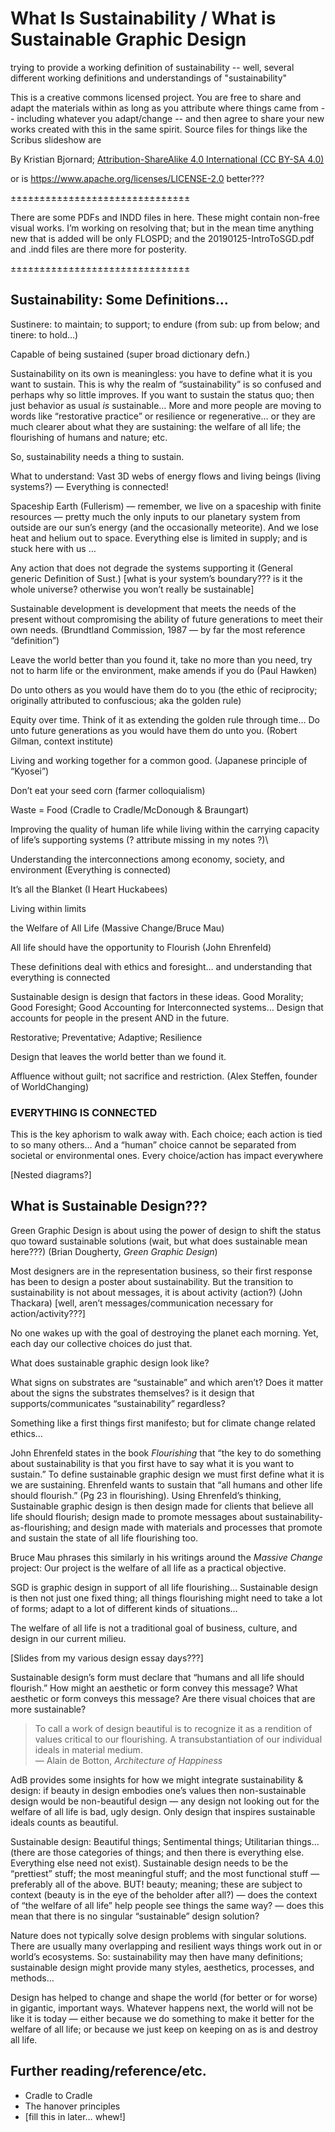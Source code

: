 # What Is Sustainability / What is Sustainable Graphic Design
trying to provide a working definition of sustainability -- well, several different working definitions and understandings of "sustainability"

This is a creative commons licensed project. You are free to share and adapt the materials within as long as you attribute where things came from -- including whatever you adapt/change -- and then agree to share your new works created with this in the same spirit. Source files for things like the Scribus slideshow are 

By Kristian Bjornard; [Attribution-ShareAlike 4.0 International (CC BY-SA 4.0)](https://creativecommons.org/licenses/by-sa/4.0/)

or is https://www.apache.org/licenses/LICENSE-2.0 better???

±±±±±±±±±±±±±±±±±±±±±±±±±±±±±±±

There are some PDFs and INDD files in here. These might contain non-free visual works. I’m working on resolving that; but in the mean time anything new that is added will be only FLOSPD; and the 20190125-IntroToSGD.pdf and .indd files are there more for posterity.

±±±±±±±±±±±±±±±±±±±±±±±±±±±±±±±

## Sustainability: Some Definitions…

Sustinere: to maintain; to support; to endure (from sub: up from below; and tinere: to hold…)

Capable of being sustained (super broad dictionary defn.)

Sustainability on its own is meaningless: you have to define what it is you want to sustain. This is why the realm of “sustainability” is so confused and perhaps why so little improves. If you want to sustain the status quo; then just behavior as usual _is_ sustainable… More and more people are moving to words like “restorative practice” or resilience or regenerative… or they are much clearer about what they are sustaining: the welfare of all life; the flourishing of humans and nature; etc.

So, sustainability needs a thing to sustain.

What to understand: Vast 3D webs of energy flows and living beings (living systems?) — Everything is connected!

Spaceship Earth (Fullerism) — remember, we live on a spaceship with finite resources — pretty much the only inputs to our planetary system from outside are our sun’s energy (and the occasionally meteorite). And we lose heat and helium out to space. Everything else is limited in supply; and is stuck here with us …

Any action that does not degrade the systems supporting it (General generic Definition of Sust.) [what is your system’s boundary??? is it the whole universe? otherwise you won’t really be sustainable]

Sustainable development is development that meets the needs of the present without compromising the ability of future generations to meet their own needs. (Brundtland Commission, 1987 — by far the most reference “definition”)

Leave the world better than you found it, take no more than you need, try not to harm life or the environment, make amends if you do (Paul Hawken)

Do unto others as you would have them do to you (the ethic of reciprocity; originally attributed to confuscious; aka the golden rule)

Equity over time. Think of it as extending the golden rule through time… Do unto future generations as you would have them do unto you. (Robert Gilman, context institute)

Living and working together for a common good. (Japanese principle of “Kyosei”)

Don’t eat your seed corn (farmer colloquialism)

Waste = Food (Cradle to Cradle/McDonough & Braungart)

Improving the quality of human life while living within the carrying capacity of life’s supporting systems (? attribute missing in my notes ?)\

Understanding the interconnections among economy, society, and environment (Everything is connected)

It’s all the Blanket (I Heart Huckabees)

Living within limits

the Welfare of All Life (Massive Change/Bruce Mau)

All life should have the opportunity to Flourish (John Ehrenfeld)

These definitions deal with ethics and foresight… and understanding that everything is connected

Sustainable design is design that factors in these ideas. Good Morality; Good Foresight; Good Accounting for Interconnected systems… Design that accounts for people in the present AND in the future.

Restorative; Preventative; Adaptive; Resilience

Design that leaves the world better than we found it.

Affluence without guilt; not sacrifice and restriction. (Alex Steffen, founder of WorldChanging)

### EVERYTHING IS CONNECTED
This is the key aphorism to walk away with. Each choice; each action is tied to so many others… And a “human” choice cannot be separated from societal or environmental ones. Every choice/action has impact everywhere

[Nested diagrams?]

## What is Sustainable Design???

Green Graphic Design is about using the power of design to shift the status quo toward sustainable solutions (wait, but what does sustainable mean here???) (Brian Dougherty, _Green Graphic Design_)

Most designers are in the representation business, so their first response has been to design a poster about sustainability. But the transition to sustainability is not about messages, it is about activity (action?) (John Thackara) [well, aren’t messages/communication necessary for action/activity???]

No one wakes up with the goal of destroying the planet each morning. Yet, each day our collective choices do just that.

What does sustainable graphic design look like?

What signs on substrates are “sustainable” and which aren’t? Does it matter about the signs the substrates themselves? is it design that supports/communicates “sustainability” regardless?

Something like a first things first manifesto; but for climate change related ethics…

John Ehrenfeld states in the book _Flourishing_ that “the key to do something about sustainability is that you first have to say what it is you want to sustain.” To define sustainable graphic design we must first define what it is we are sustaining. Ehrenfeld wants to sustain that “all humans and other life should flourish.” (Pg 23 in flourishing). Using Ehrenfeld’s thinking, Sustainable graphic design is then design made for clients that believe all life should flourish; design made to promote messages about sustainability-as-flourishing; and design made with materials and processes that promote and sustain the state of all life flourishing too.

Bruce Mau phrases this similarly in his writings around the _Massive Change_ project: Our project is the welfare of all life as a practical objective.

SGD is graphic design in support of all life flourishing… Sustainable design is then not just one fixed thing; all things flourishing might need to take a lot of forms; adapt to a lot of different kinds of situations… 

The welfare of all life is not a traditional goal of business, culture, and design in our current milieu. 

[Slides from my various design essay days???]

Sustainable design’s form must declare that “humans and all life should flourish.” How might an aesthetic or form convey this message? What aesthetic or form conveys this message? Are there visual choices that are more sustainable? 

> To call a work of design beautiful is to recognize it as a rendition of values critical to our flourishing. A transubstantiation of our individual ideals in material medium.  
> — Alain de Botton, _Architecture of Happiness_ 

AdB provides some insights for how we might integrate sustainability & design: if beauty in design embodies one’s values then non-sustainable design would be non-beautiful design — any design not looking out for the welfare of all life is bad, ugly design. Only design that inspires sustainable ideals counts as beautiful.

Sustainable design: Beautiful things; Sentimental things; Utilitarian things… (there are those categories of things; and then there is everything else. Everything else need not exist). Sustainable design needs to be the “prettiest” stuff; the most meaningful stuff; and the most functional stuff — preferably all of the above. BUT! beauty; meaning; these are subject to context (beauty is in the eye of the beholder after all?) — does the context of “the welfare of all life” help people see things the same way? — does this mean that there is no singular “sustainable” design solution?

Nature does not typically solve design problems with singular solutions. There are usually many overlapping and resilient ways things work out in or world’s ecosystems. So: sustainability may then have many definitions; sustainable design might provide many styles, aesthetics, processes, and methods…

Design has helped to change and shape the world (for better or for worse) in gigantic, important ways. Whatever happens next, the world will not be like it is today — either because we do something to make it better for the welfare of all life; or because we just keep on keeping on as is and destroy all life.

## Further reading/reference/etc.
- Cradle to Cradle
- The hanover principles
- [fill this in later… whew!]

